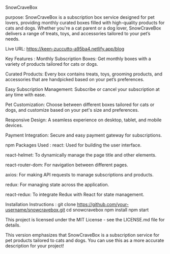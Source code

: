 SnowCraveBox


purpose: SnowCraveBox is a subscription box service designed for pet lovers, providing monthly curated boxes filled with high-quality products for cats and dogs. Whether you're a cat parent or a dog lover, SnowCraveBox delivers a range of treats, toys, and accessories tailored to your pet’s needs.





Live URL: https://keen-zuccutto-a95ba4.netlify.app/blog




Key Features :
Monthly Subscription Boxes: Get monthly boxes with a variety of products tailored for cats or dogs.

Curated Products: Every box contains treats, toys, grooming products, and accessories that are handpicked based on your pet’s preferences.

Easy Subscription Management: Subscribe or cancel your subscription at any time with ease.

Pet Customization: Choose between different boxes tailored for cats or dogs, and customize based on your pet's size and preferences.

Responsive Design: A seamless experience on desktop, tablet, and mobile devices.

Payment Integration: Secure and easy payment gateway for subscriptions.




npm Packages Used :
react: Used for building the user interface.

react-helmet: To dynamically manage the page title and other <head> elements.

react-router-dom: For navigation between different pages.

axios: For making API requests to manage subscriptions and products.

redux: For managing state across the application.

react-redux: To integrate Redux with React for state management.

Installation Instructions :
git clone https://github.com/your-username/snowcravebox.git
cd snowcravebox
npm install
npm start


This project is licensed under the MIT License - see the LICENSE.md file for details.


This version emphasizes that SnowCraveBox is a subscription service for pet products tailored to cats and dogs. You can use this as a more accurate description for your project!

